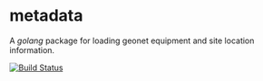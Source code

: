 # metadata

A *golang* package for loading geonet equipment and site location information.

[![Build Status](https://travis-ci.org/ozym/metadata.svg?branch=master)](https://travis-ci.org/ozym/metadata)
